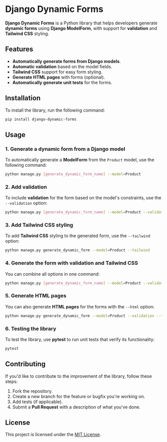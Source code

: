 # Django Dynamic Forms

**Django Dynamic Forms** is a Python library that helps developers generate **dynamic forms** using **Django ModelForm**, with support for **validation** and **Tailwind CSS** styling.

## Features

- **Automatically generate forms from Django models**.
- **Automatic validation** based on the model fields.
- **Tailwind CSS** support for easy form styling.
- **Generate HTML pages** with forms (optional).
- **Automatically generate unit tests** for the forms.

## Installation

To install the library, run the following command:

```bash
pip install django-dynamic-forms
```

## Usage

### 1. Generate a dynamic form from a Django model

To automatically generate a **ModelForm** from the `Product` model, use the following command:

```bash
python manage.py [generate_dynamic_form_name] --model=Product
```

### 2. Add validation

To include **validation** for the form based on the model's constraints, use the `--validation` option:

```bash
python manage.py [generate_dynamic_form_name] --model=Product --validation
```

### 3. Add Tailwind CSS styling

To add **Tailwind CSS** styling to the generated form, use the `--tailwind` option:

```bash
python manage.py generate_dynamic_form --model=Product --tailwind
```

### 4. Generate the form with validation and Tailwind CSS

You can combine all options in one command:

```bash
python manage.py [generate_dynamic_form_name] --model=Product --validation --tailwind
```

### 5. Generate HTML pages

You can also generate **HTML pages** for the forms with the `--html` option:

```bash
python manage.py generate_dynamic_form --model=Product --validation --tailwind --html
```

### 6. Testing the library

To test the library, use **pytest** to run unit tests that verify its functionality:

```bash
pytest
```

## Contributing

If you'd like to contribute to the improvement of the library, follow these steps:

1. Fork the repository.
2. Create a new branch for the feature or bugfix you're working on.
3. Add tests (if applicable).
4. Submit a **Pull Request** with a description of what you've done.

## License

This project is licensed under the [MIT License](LICENSE).

